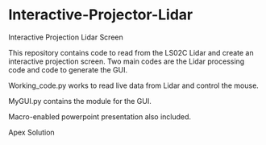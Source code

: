 # Interactive-Projector-Lidar
Interactive Projection Lidar Screen

This repository contains code to read from the LS02C Lidar and create an interactive projection screen.
Two main codes are the Lidar processing code and code to generate the GUI.

Working_code.py works to read live data from Lidar and control the mouse.

MyGUI.py contains the module for the GUI.

Macro-enabled powerpoint presentation also included.


Apex Solution 
